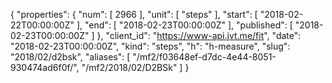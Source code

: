 {
  "properties": {
    "num": [
      2966
    ],
    "unit": [
      "steps"
    ],
    "start": [
      "2018-02-22T00:00:00Z"
    ],
    "end": [
      "2018-02-23T00:00:00Z"
    ],
    "published": [
      "2018-02-23T00:00:00Z"
    ]
  },
  "client_id": "https://www-api.jvt.me/fit",
  "date": "2018-02-23T00:00:00Z",
  "kind": "steps",
  "h": "h-measure",
  "slug": "2018/02/d2bsk",
  "aliases": [
    "/mf2/f03648ef-d7dc-4e44-8051-930474ad6f0f/",
    "/mf2/2018/02/D2BSk"
  ]
}
